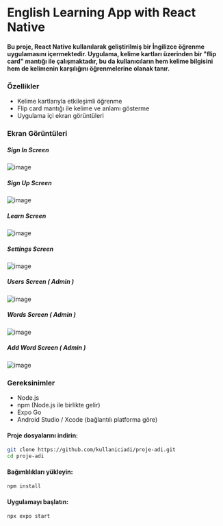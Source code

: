 # English Learning App with React Native

#### Bu proje, React Native kullanılarak geliştirilmiş bir İngilizce öğrenme uygulamasını içermektedir. Uygulama, kelime kartları üzerinden bir "flip card" mantığı ile çalışmaktadır, bu da kullanıcıların hem kelime bilgisini hem de kelimenin karşılığını öğrenmelerine olanak tanır.

### Özellikler
* Kelime kartlarıyla etkileşimli öğrenme
* Flip card mantığı ile kelime ve anlamı gösterme
* Uygulama içi ekran görüntüleri


### Ekran Görüntüleri

##### Sign In Screen
![image](https://github.com/aagahoz/LearnEnglish-FlipCard/assets/72024578/95c815b8-bcb3-4276-8b15-1cf63835a680)

##### Sign Up Screen
![image](https://github.com/aagahoz/LearnEnglish-FlipCard/assets/72024578/361d25f2-4762-4d82-b9f1-9d43be7460c7)

##### Learn Screen
![image](https://github.com/aagahoz/LearnEnglish-FlipCard/assets/72024578/d36e5f50-73db-4f30-b807-f1e83a30cd35)

##### Settings Screen
![image](https://github.com/aagahoz/LearnEnglish-FlipCard/assets/72024578/1b749b56-1ea3-431d-a9bc-595d7def2710)

##### Users Screen ( Admin )
![image](https://github.com/aagahoz/LearnEnglish-FlipCard/assets/72024578/deceb698-74c5-4bfb-8803-7f23651cca6c)

##### Words Screen ( Admin )
![image](https://github.com/aagahoz/LearnEnglish-FlipCard/assets/72024578/c0c9c426-f48e-459e-9c1c-2d65aea8d42e)

##### Add Word Screen ( Admin )
![image](https://github.com/aagahoz/LearnEnglish-FlipCard/assets/72024578/ddca8a8d-97b7-4c52-a7ec-423d4de1de7f)


### Gereksinimler
* Node.js
* npm (Node.js ile birlikte gelir)
* Expo Go
* Android Studio / Xcode (bağlantılı platforma göre)

#### Proje dosyalarını indirin:

```bash
git clone https://github.com/kullaniciadi/proje-adi.git
cd proje-adi
```
#### Bağımlılıkları yükleyin:


```bash
npm install
```

#### Uygulamayı başlatın:

```bash
npx expo start
```
